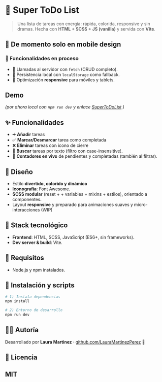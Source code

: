 # 🌟 Super ToDo List

> Una lista de tareas con energía: rápida, colorida, responsive y sin dramas. Hecha con **HTML + SCSS + JS (vanilla)** y servida con **Vite**.

## 📝 De momento solo en mobile design

### 🚧 Funcionalidades en proceso
- 🔌 Llamadas al servidor con `fetch` (CRUD completo).
- 💾 Persistencia local con `localStorage` como fallback.
- 📱 Optimización **responsive** para móviles y tablets.

## Demo

_(por ahora local con `npm run dev` y enlace [SuperToDoList](https://github.com/LauraMartinezPerez) )_

## ✨ Funcionalidades

- ➕ **Añadir** tareas 
- ✅ **Marcar/Desmarcar** tarea como completada 
- ❌ **Eliminar** tareas con icono de cierre
- 🔎 **Buscar** tareas por texto (filtro con case-insensitive).
- 🔢 **Contadores en vivo** de pendientes y completadas (también al filtrar).

## 🎨 Diseño

- Estilo **divertido, colorido y dinámico**
- **Iconografía**: Font Awesome.
- **SCSS modular** (reset + + variables + mixins + estilos), orientado a componentes.
- Layout **responsive** y preparado para animaciones suaves y micro-interacciones (WIP)

## 🧰 Stack tecnológico

- **Frontend**: HTML, SCSS, JavaScript (ES6+, sin frameworks).
- **Dev server & build**: Vite.


## 🚀 Requisitos

- Node.js y npm instalados.

## 🧪 Instalación y scripts

```bash
# 1) Instala dependencias
npm install

# 2) Entorno de desarrollo
npm run dev

```

## 👩‍💻 Autoría

Desarrollado por **Laura Martinez** · [github.com/LauraMartinezPerez](https://github.com/LauraMartinezPerez) 💫

## 📄 Licencia

MIT
---
